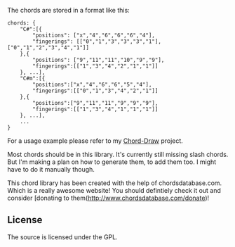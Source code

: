 The chords are stored in a format like this:

```
chords: {
    "C#":[{
        "positions": ["x","4","6","6","6","4"],
        "fingerings": [["0","1","3","3","3","1"], ["0","1","2","3","4","1"]]
    },{
        "positions": ["9","11","11","10","9","9"],
        "fingerings":[["1","3","4","2","1","1"]]
    }, ...],
    "C#m":[{
        "positions":["x","4","6","6","5","4"],
        "fingerings":[["0","1","3","4","2","1"]]
    },{
        "positions":["9","11","11","9","9","9"],
        "fingerings":[["1","3","4","1","1","1"]]
    }, ...],
    ...
}
```

For a usage example please refer to my [Chord-Draw](https://github.com/t-vk/Chord-Draw.git) project.

Most chords should be in this library. It's currently still missing slash chords. But I'm making a plan on how to generate them, to add them too. I might have to do it manually though. 

This chord library has been created with the help of chordsdatabase.com. Which is a really awesome website! You should defintiely check it out and consider [donating to them(http://www.chordsdatabase.com/donate)!

## License
The source is licensed under the GPL.
